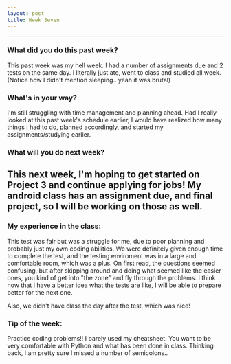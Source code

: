 ```yaml
---
layout: post
title: Week Seven
---
```


---

### What did you do this past week?
This past week was my hell week. I had a number of assignments due and 2 tests on the same day. I literally just ate, went to class and studied all week. (Notice how I didn't mention sleeping.. yeah it was brutal) 

### What's in your way?
I'm still struggling with time management and planning ahead. Had I really looked at this past week's schedule earlier, I would have realized how many things I had to do, planned accordingly, and started my assignments/studying earlier. 

### What will you do next week?
This next week, I'm hoping to get started on Project 3 and continue applying for jobs! My android class has an assignment due, and final project, so I will be working on those as well.
---

### My experience in the class:
This test was fair but was a struggle for me, due to poor planning and probably just my own coding abilities. We were definitely given enough time to complete the test, and the testing enviroment was in a large and comfortable room, which was a plus. On first read, the questions seemed confusing, but after skipping around and doing what seemed like the easier ones, you kind of get into "the zone" and fly through the problems. I think now that I have a better idea what the tests are like, I will be able to prepare better for the next one.

Also, we didn't have class the day after the test, which was nice!

### Tip of the week:
Practice coding problems!! I barely used my cheatsheet. You want to be very comfortable with Python and what has been done in class. Thinking back, I am pretty sure I missed a number of semicolons.. 
